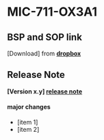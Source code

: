# MIC-711-OX3A1
## BSP and SOP link
[Download] from **[dropbox](https://abc)** 
## Release Note
**[Version x.y] [release note](docs/ReleaseNote-x.y.md)**
#### major changes
* [item 1]
* [item 2]

